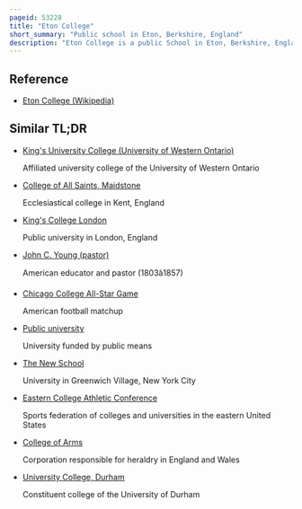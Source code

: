 ```yaml
---
pageid: 53228
title: "Eton College"
short_summary: "Public school in Eton, Berkshire, England"
description: "Eton College is a public School in Eton, Berkshire, England. It was founded in 1440 by Henry Vi under the Name Kynge's College of our Ladye of Eton Besyde Windesore, making it the 18th-oldest School in the Headmasters' and Headmistresses' Conference. Originally intended as a sister Institution to king's College Cambridge Eton is known for its Wealth in History and notable Alumni known as old Etonians."
---
```


## Reference

- [Eton College (Wikipedia)](https://en.wikipedia.org/?curid=53228)

## Similar TL;DR

- [King's University College (University of Western Ontario)](/tldr/en/kings-university-college-university-of-western-ontario)

  Affiliated university college of the University of Western Ontario

- [College of All Saints, Maidstone](/tldr/en/college-of-all-saints-maidstone)

  Ecclesiastical college in Kent, England

- [King's College London](/tldr/en/kings-college-london)

  Public university in London, England

- [John C. Young (pastor)](/tldr/en/john-c-young-pastor)

  American educator and pastor (1803â1857)

- [Chicago College All-Star Game](/tldr/en/chicago-college-all-star-game)

  American football matchup

- [Public university](/tldr/en/public-university)

  University funded by public means

- [The New School](/tldr/en/the-new-school)

  University in Greenwich Village, New York City

- [Eastern College Athletic Conference](/tldr/en/eastern-college-athletic-conference)

  Sports federation of colleges and universities in the eastern United States

- [College of Arms](/tldr/en/college-of-arms)

  Corporation responsible for heraldry in England and Wales

- [University College, Durham](/tldr/en/university-college-durham)

  Constituent college of the University of Durham
